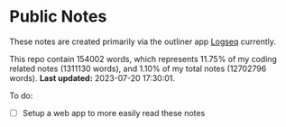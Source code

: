 # Public Notes

These notes are created primarily via the outliner app [Logseq](https://github.com/logseq/logseq) currently.

This repo contain 154002 words, which represents 11.75% of my coding related notes (1311130 words), and 1.10% of my total notes (12702796 words). **Last updated:** 2023-07-20 17:30:01. 

To do:

- [ ] Setup a web app to more easily read these notes

